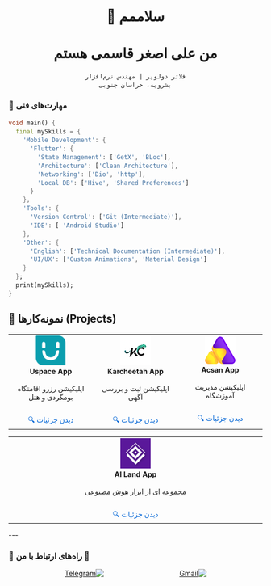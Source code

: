 <div align="center">


# 👋 سلاممم

# من علی اصغر قاسمی هستم 

`فلاتر دولوپر | مهندس نرم‌افزار`  
`بشرویه، خراسان جنوبی`

</div>

### 🧰 **مهارت‌های فنی**  
```dart
void main() {
  final mySkills = {
    'Mobile Development': {
      'Flutter': {
        'State Management': ['GetX', 'BLoc'],
        'Architecture': ['Clean Architecture'],
        'Networking': ['Dio', 'http'],
        'Local DB': ['Hive', 'Shared Preferences']
      }
    },
    'Tools': {
      'Version Control': ['Git (Intermediate)'],
      'IDE': [ 'Android Studio']
    },
    'Other': {
      'English': ['Technical Documentation (Intermediate)'],
      'UI/UX': ['Custom Animations', 'Material Design']
    }
  };
  print(mySkills);
}
```

## 📁 نمونه‌کارها (Projects)

<table>
  <tr>
    <td align="center" width="25%">
      <img src="assets/logo/Uspace-logo-sign.png" width="60" />
      <br/><strong>Uspace App</strong>
      <br/><br/>اپلیکیشن رزرو اقامتگاه بومگردی و هتل
<br/><br/><a href="projects/uspace"
   style="display: inline-flex; align-items: center; color: #0366d6; font-size: 14px; text-decoration: none; margin-top: 10px;">🔍 دیدن جزئیات
</a>
    </td>
    <td align="center" width="25%">
      <img src="assets/logo/karchita.png" width="60" />
      <br/><strong>Karcheetah App</strong>
      <br/><br/>اپلیکیشن ثبت و بررسی آگهی
<br/><br/><a href="projects/karchita"
   style="display: inline-flex; align-items: center; color: #0366d6; font-size: 14px; text-decoration: none; margin-top: 10px;">🔍 دیدن جزئیات
</a>
          <td align="center" width="25%">
      <img src="assets/logo/acsan.png" width="60" />
      <br/><strong>Acsan App</strong>
      <br/><br/>اپلیکیشن مدیریت آموزشگاه
<br/><br/><a href="projects/acsan"
   style="display: inline-flex; align-items: center; color: #0366d6; font-size: 14px; text-decoration: none; margin-top: 10px;">🔍 دیدن جزئیات
</a>
    </td>
</table>

<table>
  <tr>
    <td align="center" width="25%">
      <img src="assets/logo/AILand.png" width="60" />
      <br/><strong>AI Land App</strong>
      <br/><br/>مجموعه ای از ابزار هوش مصنوعی
<br/><br/><a href="projects/AiLand"
   style="display: inline-flex; align-items: center; color: #0366d6; font-size: 14px; text-decoration: none; margin-top: 10px;">🔍 دیدن جزئیات

</table>
---

### 💬 راه‌های ارتباط با من 💬

<div align="center" dir="rtl">
  <div style="display: flex; justify-content: center; gap: 150px; flex-wrap: wrap;">
    <a href="mailto:aliasgharghasemi51@gmail.com">
      <img src="https://img.icons8.com/color/48/000000/gmail-new.png" width="48" title="Gmail" />
    </a>    
    <a href="https://t.me/Aag144">
      <img src="https://img.icons8.com/color/48/000000/telegram-app--v1.png" width="48" title="Telegram" />
    </a>
  </div>
</div>

